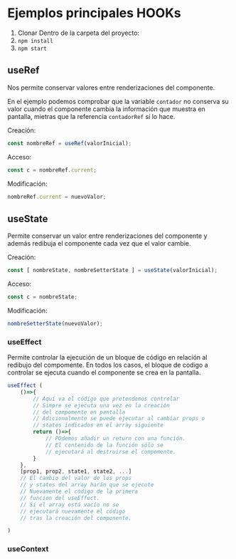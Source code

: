 # Ejemplos principales HOOKs

1. Clonar
Dentro de la carpeta del proyecto:
2. `npm install`
3. `npm start`

## useRef
Nos permite conservar valores entre renderizaciones del componente.

En el ejemplo podemos comprobar que la variable `contador` no conserva su valor cuando el componente cambia la información que muestra en pantalla, mietras que la referencia `contadorRef` sí lo hace.

Creación:
```js
const nombreRef = useRef(valorInicial);
```
Acceso:
```js
const c = nombreRef.current;
```
Modificación:
```js
nombreRef.current = nuevoValor;
```
## useState
Permite conservar un valor entre renderizaciones del componente y además redibuja el componente cada vez que el valor cambie.

Creación:
```js
const [ nombreState, nombreSetterState ] = useState(valorInicial);
```
Acceso:
```js
const c = nombreState;
```
Modificación:
```js
nombreSetterState(nuevoValor);
```
### useEffect
Permite controlar la ejecución de un bloque de código en relación al redibujo del compomente. En todos los casos, el bloque de codigo a controlar se ejecuta cuando el componente se crea en la pantalla.
```js
useEffect (
    ()=>{
        // Aquí va el código que pretendemos controlar
        // Simpre se ejecuta una vez en la creación
        // del compomente en pantalla
        // Adicionalmente se puede ejecutar al cambiar props o
        // states indicados en el array siguiente
        return ()=>{
            // POdemos añadir un return con una función.
            // El contenido de la función sólo se
            // ejecutará al destruirse el compomente.
        }
    },
    [prop1, prop2, state1, state2, ...]
    // El cambio del valor de los props
    // y states del array harán que se ejecute 
    // Nuevamente el código de la primera
    // funcion del useEffect.
    // Si el array está vacío no se
    // ejecutará nuevamente el código
    // tras la creación del componente.

)
```
### useContext
